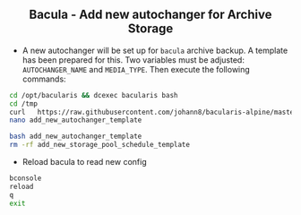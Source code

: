 <h2 align="center">Bacula - Add new autochanger for Archive Storage</h2>


- A new autochanger will be set up for `bacula` archive backup. A template has been prepared for this. Two variables must be adjusted: `AUTOCHANGER_NAME` and `MEDIA_TYPE`. Then execute the following commands:

```bash
cd /opt/bacularis && dcexec bacularis bash
cd /tmp
curl   https://raw.githubusercontent.com/johann8/bacularis-alpine/master/add_new_autochanger_template --output add_new_autochanger_template
nano add_new_autochanger_template

bash add_new_autochanger_template
rm -rf add_new_storage_pool_schedule_template
```
- Reload bacula to read new config
```bash
bconsole
reload
q
exit
```
